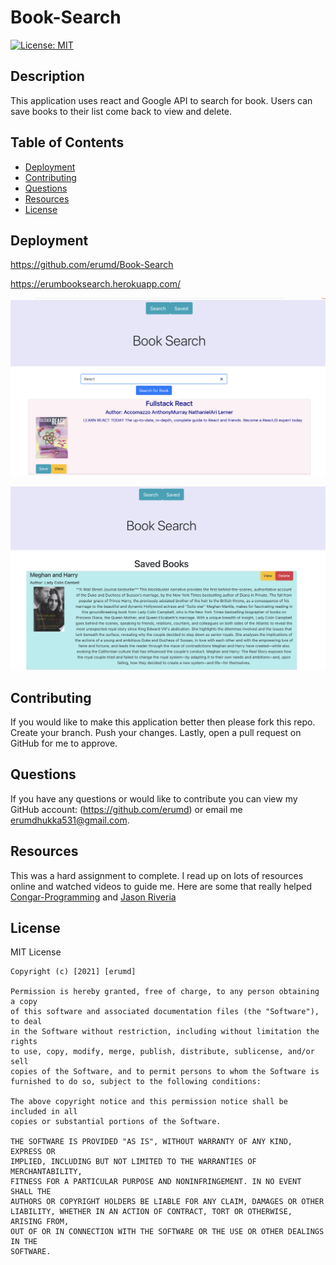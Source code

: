 # Book-Search

[![License: MIT](https://img.shields.io/badge/License-MIT-yellow.svg)](https://opensource.org/licenses/MIT)

## Description

This application uses react and Google API to search for book. Users can save books to their list come back to view and delete.

## Table of Contents

- [Deployment](#deployment)
- [Contributing](#contributing)
- [Questions](#questions)
- [Resources](#resources)
- [License](#license)

## Deployment

https://github.com/erumd/Book-Search

https://erumbooksearch.herokuapp.com/

![Screenshot](./images/webpage1.png)

![Screenshot](./images/webpage2.png)

## Contributing

If you would like to make this application better then please fork this repo. Create your branch. Push your changes. Lastly, open a pull request on GitHub for me to approve.

## Questions

If you have any questions or would like to contribute you can view my GitHub account:
(https://github.com/erumd)
or email me erumdhukka531@gmail.com.

## Resources

This was a hard assignment to complete. I read up on lots of resources online and watched videos to guide me. Here are some that really helped [Congar-Programming](https://www.youtube.com/watch?v=kL3H-wTWPSQ&t=1211s&ab_channel=Congar-Programming) and [Jason Riveria](https://www.youtube.com/watch?v=6sBqMyUOcl8&ab_channel=JasonRivera)

## License

MIT License

    Copyright (c) [2021] [erumd]

    Permission is hereby granted, free of charge, to any person obtaining a copy
    of this software and associated documentation files (the "Software"), to deal
    in the Software without restriction, including without limitation the rights
    to use, copy, modify, merge, publish, distribute, sublicense, and/or sell
    copies of the Software, and to permit persons to whom the Software is
    furnished to do so, subject to the following conditions:

    The above copyright notice and this permission notice shall be included in all
    copies or substantial portions of the Software.

    THE SOFTWARE IS PROVIDED "AS IS", WITHOUT WARRANTY OF ANY KIND, EXPRESS OR
    IMPLIED, INCLUDING BUT NOT LIMITED TO THE WARRANTIES OF MERCHANTABILITY,
    FITNESS FOR A PARTICULAR PURPOSE AND NONINFRINGEMENT. IN NO EVENT SHALL THE
    AUTHORS OR COPYRIGHT HOLDERS BE LIABLE FOR ANY CLAIM, DAMAGES OR OTHER
    LIABILITY, WHETHER IN AN ACTION OF CONTRACT, TORT OR OTHERWISE, ARISING FROM,
    OUT OF OR IN CONNECTION WITH THE SOFTWARE OR THE USE OR OTHER DEALINGS IN THE
    SOFTWARE.
